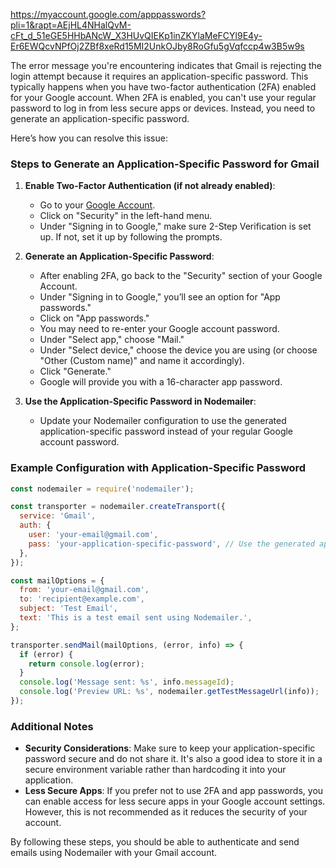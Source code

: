 https://myaccount.google.com/apppasswords?pli=1&rapt=AEjHL4NHalQvM-cFt_d_51eGE5HHbANcW_X3HUvQIEKp1inZKYlaMeFCYl9E4y-Er6EWQcvNPfOj2ZBf8xeRd15MI2UnkOJby8RoGfu5gVqfccp4w3B5w9s

The error message you're encountering indicates that Gmail is rejecting the login attempt because it requires an application-specific password. This typically happens when you have two-factor authentication (2FA) enabled for your Google account. When 2FA is enabled, you can't use your regular password to log in from less secure apps or devices. Instead, you need to generate an application-specific password.

Here’s how you can resolve this issue:

### Steps to Generate an Application-Specific Password for Gmail

1. **Enable Two-Factor Authentication (if not already enabled)**:
   - Go to your [Google Account](https://myaccount.google.com/).
   - Click on "Security" in the left-hand menu.
   - Under "Signing in to Google," make sure 2-Step Verification is set up. If not, set it up by following the prompts.

2. **Generate an Application-Specific Password**:
   - After enabling 2FA, go back to the "Security" section of your Google Account.
   - Under "Signing in to Google," you’ll see an option for "App passwords."
   - Click on "App passwords."
   - You may need to re-enter your Google account password.
   - Under "Select app," choose "Mail."
   - Under "Select device," choose the device you are using (or choose "Other (Custom name)" and name it accordingly).
   - Click "Generate."
   - Google will provide you with a 16-character app password.

3. **Use the Application-Specific Password in Nodemailer**:
   - Update your Nodemailer configuration to use the generated application-specific password instead of your regular Google account password.

### Example Configuration with Application-Specific Password

```javascript
const nodemailer = require('nodemailer');

const transporter = nodemailer.createTransport({
  service: 'Gmail',
  auth: {
    user: 'your-email@gmail.com',
    pass: 'your-application-specific-password', // Use the generated app password here
  },
});

const mailOptions = {
  from: 'your-email@gmail.com',
  to: 'recipient@example.com',
  subject: 'Test Email',
  text: 'This is a test email sent using Nodemailer.',
};

transporter.sendMail(mailOptions, (error, info) => {
  if (error) {
    return console.log(error);
  }
  console.log('Message sent: %s', info.messageId);
  console.log('Preview URL: %s', nodemailer.getTestMessageUrl(info));
});
```

### Additional Notes

- **Security Considerations**: Make sure to keep your application-specific password secure and do not share it. It's also a good idea to store it in a secure environment variable rather than hardcoding it into your application.
- **Less Secure Apps**: If you prefer not to use 2FA and app passwords, you can enable access for less secure apps in your Google account settings. However, this is not recommended as it reduces the security of your account.

By following these steps, you should be able to authenticate and send emails using Nodemailer with your Gmail account.